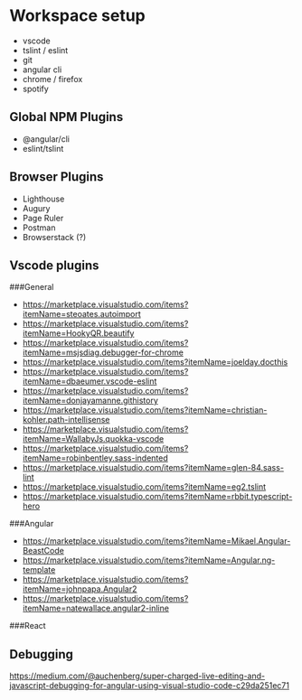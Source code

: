 # Workspace setup
* vscode 
* tslint / eslint
* git
* angular cli
* chrome / firefox
* spotify

## Global NPM Plugins
* @angular/cli
* eslint/tslint

## Browser Plugins
* Lighthouse
* Augury
* Page Ruler
* Postman
* Browserstack (?)

## Vscode plugins
###General
* https://marketplace.visualstudio.com/items?itemName=steoates.autoimport
* https://marketplace.visualstudio.com/items?itemName=HookyQR.beautify
* https://marketplace.visualstudio.com/items?itemName=msjsdiag.debugger-for-chrome
* https://marketplace.visualstudio.com/items?itemName=joelday.docthis
* https://marketplace.visualstudio.com/items?itemName=dbaeumer.vscode-eslint
* https://marketplace.visualstudio.com/items?itemName=donjayamanne.githistory
* https://marketplace.visualstudio.com/items?itemName=christian-kohler.path-intellisense
* https://marketplace.visualstudio.com/items?itemName=WallabyJs.quokka-vscode
* https://marketplace.visualstudio.com/items?itemName=robinbentley.sass-indented
* https://marketplace.visualstudio.com/items?itemName=glen-84.sass-lint
* https://marketplace.visualstudio.com/items?itemName=eg2.tslint
* https://marketplace.visualstudio.com/items?itemName=rbbit.typescript-hero

###Angular
* https://marketplace.visualstudio.com/items?itemName=Mikael.Angular-BeastCode
* https://marketplace.visualstudio.com/items?itemName=Angular.ng-template
* https://marketplace.visualstudio.com/items?itemName=johnpapa.Angular2
* https://marketplace.visualstudio.com/items?itemName=natewallace.angular2-inline

###React


## Debugging
https://medium.com/@auchenberg/super-charged-live-editing-and-javascript-debugging-for-angular-using-visual-studio-code-c29da251ec71
